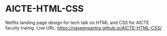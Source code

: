 # AICTE-HTML-CSS
Netflix landing page design for tech talk on HTML and CSS for AICTE faculty trainig.
Live URL: https://naveenpantra.github.io/AICTE-HTML-CSS/

